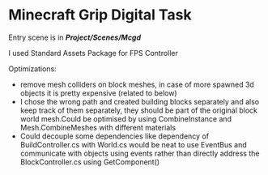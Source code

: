 # Minecraft Grip Digital Task

Entry scene is in **_Project/Scenes/Mcgd_**

I used Standard Assets Package for FPS Controller

Optimizations:
- remove mesh colliders on block meshes, in case of more spawned 3d objects it is pretty expensive (related to below)
- I chose the wrong path and created building blocks separately and also keep track of them separately, they should be part
of the original block world mesh.Could be optimised by using CombineInstance and Mesh.CombineMeshes with different materials
- Could decouple some dependencies like dependency of BuildController.cs with World.cs would be neat to use EventBus and  communicate 
with objects using events rather than directly address the BlockController.cs using GetComponent()





